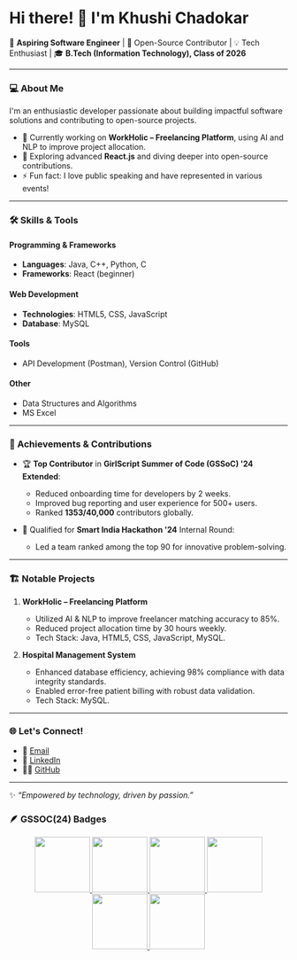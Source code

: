 # Hi there! 👋 I'm Khushi Chadokar

🚀 **Aspiring Software Engineer** | 🌟 Open-Source Contributor | 💡 Tech Enthusiast | 🎓 **B.Tech (Information Technology), Class of 2026**

---

### 💻 About Me
I'm an enthusiastic developer passionate about building impactful software solutions and contributing to open-source projects.

- 🔭 Currently working on **WorkHolic – Freelancing Platform**, using AI and NLP to improve project allocation.
- 🌱 Exploring advanced **React.js** and diving deeper into open-source contributions.
- ⚡ Fun fact: I love public speaking and have represented in various events!

---

### 🛠️ Skills & Tools

#### Programming & Frameworks
- **Languages**: Java, C++, Python, C
- **Frameworks**: React (beginner)
#### Web Development
- **Technologies**: HTML5, CSS, JavaScript
- **Database**: MySQL
#### Tools
- API Development (Postman), Version Control (GitHub)
#### Other
- Data Structures and Algorithms
- MS Excel

---

### 🌟 Achievements & Contributions

- 🏆 **Top Contributor** in **GirlScript Summer of Code (GSSoC) '24 Extended**:
  - Reduced onboarding time for developers by 2 weeks.
  - Improved bug reporting and user experience for 500+ users.
  - Ranked **1353/40,000** contributors globally.
  
- 🥇 Qualified for **Smart India Hackathon '24** Internal Round:
  - Led a team ranked among the top 90 for innovative problem-solving.

---

### 🏗️ Notable Projects
1. **WorkHolic – Freelancing Platform**  
   - Utilized AI & NLP to improve freelancer matching accuracy to 85%.  
   - Reduced project allocation time by 30 hours weekly.  
   - Tech Stack: Java, HTML5, CSS, JavaScript, MySQL.

2. **Hospital Management System**  
   - Enhanced database efficiency, achieving 98% compliance with data integrity standards.  
   - Enabled error-free patient billing with robust data validation.  
   - Tech Stack: MySQL.

---

### 🌐 Let's Connect!

- 📧 [Email](mailto:khushichadokar902@gmail.com)
- 💼 [LinkedIn](https://www.linkedin.com/in/khushi-chadokar-598669287/)
- 🧑‍💻 [GitHub](https://github.com/KhushiChadokar)

---

✨ *“Empowered by technology, driven by passion.”*

### 🪶 GSSOC(24) Badges 
<div style='display:flex; align-items:center; gap: 10px;' align='center'><a href="https://gssoc.girlscript.tech/leaderboard">
<img src="https://raw.githubusercontent.com/GSSoC24/Postman-Challenge/main/docs/assets/Postman%20White.png" width="100px" height="100px" />
  <img src="https://raw.githubusercontent.com/GSSoC24/Postman-Challenge/main/docs/assets/1.png" width="100px" height="100px" />
  <img src="https://raw.githubusercontent.com/GSSoC24/Postman-Challenge/main/docs/assets/2.png" width="100px" height="100px" />
  <img src="https://raw.githubusercontent.com/GSSoC24/Postman-Challenge/main/docs/assets/3.png" width="100px" height="100px" />
  <img src="https://raw.githubusercontent.com/GSSoC24/Postman-Challenge/main/docs/assets/4.png" width="100px" height="100px" />
  <img src="https://raw.githubusercontent.com/GSSoC24/Postman-Challenge/main/docs/assets/5.png" width="100px" height="100px" />
</div>

<!--
**KhushiChadokar/KhushiChadokar** is a ✨ _special_ ✨ repository because its `README.md` (this file) appears on your GitHub profile.

Here are some ideas to get you started:

- 🔭 I’m currently working on ...
- 🌱 I’m currently learning ...
- 👯 I’m looking to collaborate on ...
- 🤔 I’m looking for help with ...
- 💬 Ask me about ...
- 📫 How to reach me: ...
- 😄 Pronouns: ...
- ⚡ Fun fact: ...
-->
